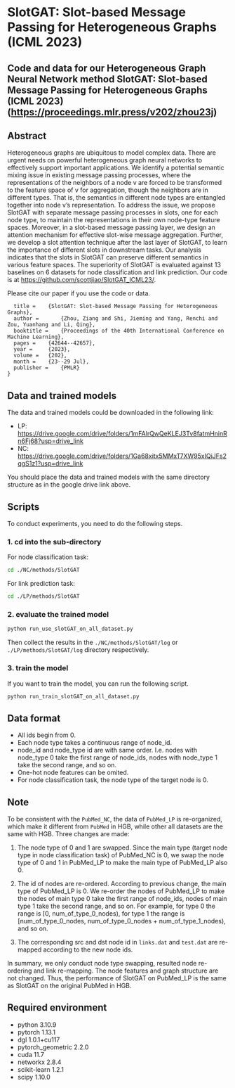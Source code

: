 
# SlotGAT: Slot-based Message Passing for Heterogeneous Graphs (ICML 2023)

## Code and data for our Heterogeneous Graph Neural Network method SlotGAT: Slot-based Message Passing for Heterogeneous Graphs (ICML 2023) (https://proceedings.mlr.press/v202/zhou23j)

## Abstract
Heterogeneous graphs are ubiquitous to model complex data. There are urgent needs on powerful heterogeneous graph neural networks to effectively support important applications. We identify a potential semantic mixing issue in existing message passing processes, where the representations of the neighbors of a node v are forced to be transformed to the feature space of v for aggregation, though the neighbors are in different types. That is, the semantics in different node types are entangled together into node v’s representation. To address the issue, we propose SlotGAT with separate message passing processes in slots, one for each node type, to maintain the representations in their own node-type feature spaces. Moreover, in a slot-based message passing layer, we design an attention mechanism for effective slot-wise message aggregation. Further, we develop a slot attention technique after the last layer of SlotGAT, to learn the importance of different slots in downstream tasks. Our analysis indicates that the slots in SlotGAT can preserve different semantics in various feature spaces. The superiority of SlotGAT is evaluated against 13 baselines on 6 datasets for node classification and link prediction. Our code is at https://github.com/scottjiao/SlotGAT_ICML23/.

Please cite our paper if you use the code or data.

```@InProceedings{pmlr-v202-zhou23j,
  title = 	 {SlotGAT: Slot-based Message Passing for Heterogeneous Graphs},
  author =       {Zhou, Ziang and Shi, Jieming and Yang, Renchi and Zou, Yuanhang and Li, Qing},
  booktitle = 	 {Proceedings of the 40th International Conference on Machine Learning},
  pages = 	 {42644--42657},
  year = 	 {2023},
  volume = 	 {202},
  month = 	 {23--29 Jul},
  publisher =    {PMLR}
}
```


## Data and trained models

The data and trained models could be downloaded in the following link:


* LP: https://drive.google.com/drive/folders/1mFAlrQwQeKLEJ3Tv8fatmHninRn6Fj68?usp=drive_link
* NC: https://drive.google.com/drive/folders/1Ga68xitx5MMxT7XW95xIQiJFs2qgS1z1?usp=drive_link

You should place the data and trained models with the same directory structure as in the google drive link above.


## Scripts

To conduct experiments, you need to do the following steps.

### 1. cd into the sub-directory

For node classification task:
```bash
cd ./NC/methods/SlotGAT
```

For link prediction task:
```bash
cd ./LP/methods/SlotGAT
```

### 2. evaluate the trained model

```bash
python run_use_slotGAT_on_all_dataset.py
```

Then collect the results in the `./NC/methods/SlotGAT/log` or `./LP/methods/SlotGAT/log` directory respectively.

### 3. train the model

If you want to train the model, you can run the following script.


```bash
python run_train_slotGAT_on_all_dataset.py  
```



## Data format

* All ids begin from 0.
* Each node type takes a continuous range of node_id.
* node_id and node_type id are with same order. I.e. nodes with node_type 0 take the first range of node_ids, nodes with node_type 1 take the second range, and so on.
* One-hot node features can be omited.
* For node classification task, the node type of the target node is 0.


## Note

To be consistent with the `PubMed_NC`, the data of `PubMed_LP` is re-organized, which make it different from `PubMed` in HGB, while other all datasets are the same with HGB. Three changes are made:

1. The node type of 0 and 1 are swapped. Since the main type (target node type in node classification task) of PubMed_NC is 0, we swap the node type of 0 and 1 in PubMed_LP to make the main type of PubMed_LP also 0.

2. The id of nodes are re-ordered. According to previous change, the main type of PubMed_LP is 0. We re-order the nodes of PubMed_LP to make the nodes of main type 0 take the first range of node_ids, nodes of main type 1 take the second range, and so on. For example, for type 0 the range is [0, num_of_type_0_nodes), for type 1 the range is [num_of_type_0_nodes, num_of_type_0_nodes + num_of_type_1_nodes), and so on.

3. The corresponding src and dst node id in `links.dat` and `test.dat` are re-mapped according to the new node ids. 

In summary, we only conduct node type swapping, resulted node re-ordering and link re-mapping. The node features and graph structure are not changed. Thus, the performance of SlotGAT on PubMed_LP is the same as SlotGAT on the original PubMed in HGB. 



## Required environment

* python 3.10.9
* pytorch 1.13.1
* dgl 1.0.1+cu117
* pytorch_geometric 2.2.0
* cuda 11.7
* networkx 2.8.4
* scikit-learn 1.2.1
* scipy 1.10.0




